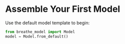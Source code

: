 # Assemble Your First Model

Use the default model template to begin:

```python
from breathe_model import Model
model = Model.from_default()
```
